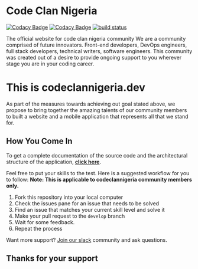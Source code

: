 # Code Clan Nigeria

[![Codacy Badge](https://api.codacy.com/project/badge/Grade/34b7b5288f2f451eb7224cdac4197041)](https://app.codacy.com/gh/codeclannigeria/codeclannigeria-backend?utm_source=github.com&utm_medium=referral&utm_content=codeclannigeria/codeclannigeria-backend&utm_campaign=Badge_Grade_Settings)
[![Codacy Badge](https://api.codacy.com/project/badge/Grade/34b7b5288f2f451eb7224cdac4197041)](https://app.codacy.com/gh/codeclannigeria/codeclannigeria-backend?utm_source=github.com&utm_medium=referral&utm_content=codeclannigeria/codeclannigeria-backend&utm_campaign=Badge_Grade_Dashboard) [![build status](https://github.com/coryrylan/angular-github-actions/workflows/Build/badge.svg)](https://github.com/codeclannigeria/codeclannigeria-backend/actions)

The official website for code clan nigeria community
We are a community comprised of future innovators.
Front-end developers, DevOps engineers, full stack developers, technical
writers, software engineers.
This community was created out of a desire to provide ongoing support
to you wherever stage you are in your coding career.

# This is codeclannigeria.dev

As part of the measures towards achieving out goal stated above, we propose to bring together the amazing talents of our community members to built a website and a mobile application that represents all that we
stand for.

## How You Come In

To get a complete documentation of the source code and the architectural structure of the application, **[click here](https://codeclannigeria.github.io/codeclannigeria-backend/docs)**.

Feel free to put your skills to the test. Here is a suggested workflow for you to follow:
**Note: This is applicable to codeclannigeria community members only.**

1. Fork this repository into your local computer
2. Check the issues pane for an issue that needs to be solved
3. Find an issue that matches your current skill level and solve it
4. Make your pull request to the `develop` branch
5. Wait for some feedback.
6. Repeat the process

Want more support? [Join our slack](https://codeclannigeria.slack.com)
community and ask questions.

## Thanks for your support
